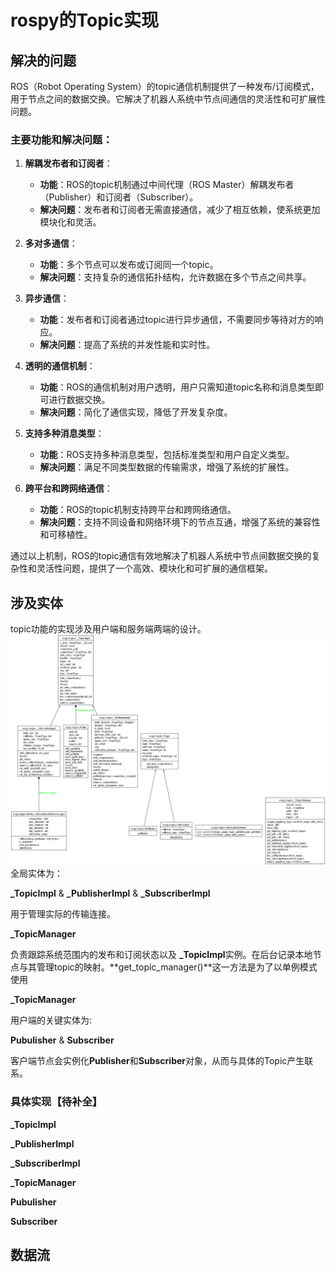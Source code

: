 # rospy的Topic实现
## 解决的问题
ROS（Robot Operating System）的topic通信机制提供了一种发布/订阅模式，用于节点之间的数据交换。它解决了机器人系统中节点间通信的灵活性和可扩展性问题。

### 主要功能和解决问题：

1. **解耦发布者和订阅者**：
   - **功能**：ROS的topic机制通过中间代理（ROS Master）解耦发布者（Publisher）和订阅者（Subscriber）。
   - **解决问题**：发布者和订阅者无需直接通信，减少了相互依赖，使系统更加模块化和灵活。

2. **多对多通信**：
   - **功能**：多个节点可以发布或订阅同一个topic。
   - **解决问题**：支持复杂的通信拓扑结构，允许数据在多个节点之间共享。

3. **异步通信**：
   - **功能**：发布者和订阅者通过topic进行异步通信，不需要同步等待对方的响应。
   - **解决问题**：提高了系统的并发性能和实时性。

4. **透明的通信机制**：
   - **功能**：ROS的通信机制对用户透明，用户只需知道topic名称和消息类型即可进行数据交换。
   - **解决问题**：简化了通信实现，降低了开发复杂度。

5. **支持多种消息类型**：
   - **功能**：ROS支持多种消息类型，包括标准类型和用户自定义类型。
   - **解决问题**：满足不同类型数据的传输需求，增强了系统的扩展性。

6. **跨平台和跨网络通信**：
   - **功能**：ROS的topic机制支持跨平台和跨网络通信。
   - **解决问题**：支持不同设备和网络环境下的节点互通，增强了系统的兼容性和可移植性。

通过以上机制，ROS的topic通信有效地解决了机器人系统中节点间数据交换的复杂性和灵活性问题，提供了一个高效、模块化和可扩展的通信框架。

## 涉及实体
topic功能的实现涉及用户端和服务端两端的设计。
![rospy_topics.png](./figure/rospy_topics.png)
全局实体为：

**_TopicImpl** & **_PublisherImpl** & **_SubscriberImpl**

用于管理实际的传输连接。

**_TopicManager**

负责跟踪系统范围内的发布和订阅状态以及 **_TopicImpl**实例。在后台记录本地节点与其管理topic的映射。**get_topic_manager()**这一方法是为了以单例模式使用

**_TopicManager**

用户端的关键实体为:

**Pubulisher** & **Subscriber**

客户端节点会实例化**Publisher**和**Subscriber**对象，从而与具体的Topic产生联系。

### 具体实现【待补全】

**_TopicImpl**

**_PublisherImpl**

**_SubscriberImpl**

**_TopicManager**

**Pubulisher**

**Subscriber**


## 数据流
